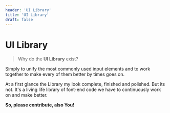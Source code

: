 ```yaml
---
header: 'UI Library'
title: 'UI Library'
draft: false
---
```


# UI Library

> Why do the **UI Library** exist?

Simply to unify the most commonly used input elements and to work together to make every of them better by times goes on.

At a first glance the Library my look complete, finished and polished. But its not. It's a living life library of font-end code we have to continuously work on and make better.

**So, please contribute, also You!**
